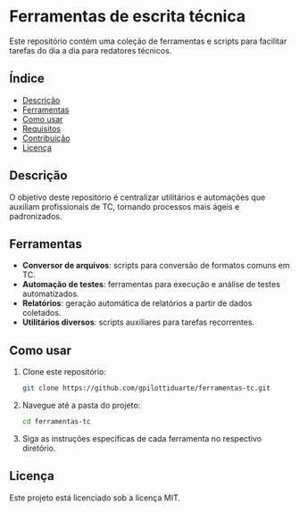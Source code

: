 # Ferramentas de escrita técnica

Este repositório contém uma coleção de ferramentas e scripts para facilitar tarefas do dia a dia para redatores técnicos.

## Índice

- [Descrição](#descrição)
- [Ferramentas](#ferramentas)
- [Como usar](#como-usar)
- [Requisitos](#requisitos)
- [Contribuição](#contribuição)
- [Licença](#licença)

## Descrição

O objetivo deste repositório é centralizar utilitários e automações que auxiliam profissionais de TC, tornando processos mais ágeis e padronizados.

## Ferramentas

- **Conversor de arquivos**: scripts para conversão de formatos comuns em TC.
- **Automação de testes**: ferramentas para execução e análise de testes automatizados.
- **Relatórios**: geração automática de relatórios a partir de dados coletados.
- **Utilitários diversos**: scripts auxiliares para tarefas recorrentes.

## Como usar

1. Clone este repositório:

    ```bash
    git clone https://github.com/gpilottiduarte/ferramentas-tc.git
    ```
2. Navegue até a pasta do projeto:

    ```bash
    cd ferramentas-tc
    ```
3. Siga as instruções específicas de cada ferramenta no respectivo diretório.

## Licença

Este projeto está licenciado sob a licença MIT.

